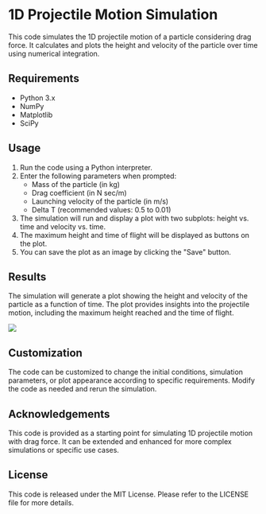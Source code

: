 # 1D Projectile Motion Simulation

This code simulates the 1D projectile motion of a particle considering drag force. It calculates and plots the height and velocity of the particle over time using numerical integration.

## Requirements

- Python 3.x
- NumPy
- Matplotlib
- SciPy

## Usage

1. Run the code using a Python interpreter.
2. Enter the following parameters when prompted:
   - Mass of the particle (in kg)
   - Drag coefficient (in N sec/m)
   - Launching velocity of the particle (in m/s)
   - Delta T (recommended values: 0.5 to 0.01)
3. The simulation will run and display a plot with two subplots: height vs. time and velocity vs. time.
4. The maximum height and time of flight will be displayed as buttons on the plot.
5. You can save the plot as an image by clicking the "Save" button.

## Results

The simulation will generate a plot showing the height and velocity of the particle as a function of time. The plot provides insights into the projectile motion, including the maximum height reached and the time of flight.

![](1D.png)

## Customization

The code can be customized to change the initial conditions, simulation parameters, or plot appearance according to specific requirements. Modify the code as needed and rerun the simulation.

## Acknowledgements

This code is provided as a starting point for simulating 1D projectile motion with drag force. It can be extended and enhanced for more complex simulations or specific use cases.

## License

This code is released under the MIT License. Please refer to the LICENSE file for more details.

